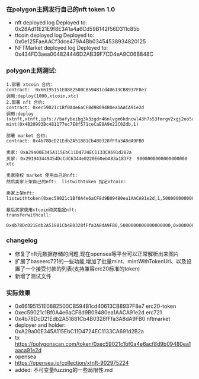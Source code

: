 ### 在polygon主网发行自己的nft token 1.0
- nft deployed log
    Deployed to: 0x28Ad11E21E9f8E3A1a4a6Cd59B142f56D311c85b
- ttcoin deployed log
    Deployed to: 0x0e125FaeAACf3dce479A4Bb03454538934820125
- NFTMarket deployed log
    Deployed to: 0x434FD3aea004824446D2AB39F7CD4eA9C06B848C

### polygon主网测试:
```
1.部署 xtcoin 合约: 
contract:  0x66195151E0882500CB594B1cd40613CB8937F8e7
调用:deploy(1000,xtcoin,xtc)
2.部署 nft 合约:
contract: 0xec59021c1Bf0A4e6aCF8d9B09480ea1AACA91e2d 
调用:deploy
(xtnft,xtnft,ipfs://bafybeibg3k3zgdr46nlvgm6kdncwl43h7s53fmrgv2xgj2eo5rdtqaqll4/metadata/)
mint(0x4B20993Bc481177ec7E8f571ceCaE8A9e22C02db,1)

部署 market 合约:
contract: 0x4b78DcD21Edb2A51881Cb4B0328fFfa3A8dA9FB0

卖家: 0xA29a00E345A115EbC11D4724EC1133CA691d2B2a 
买家: 0x291943449454DcCdC6344e0220E60ebA83a183F2  9000000000000000000 xtc

卖家授权 market 使用自己的nft:
然后卖家上架自己的nft:  listwithtoken 指定xtcoin:

卖家上架nft:
listwithtoken(0xec59021c1Bf0A4e6aCF8d9B09480ea1AACA91e2d,1,5000000000000000000,0x66195151E0882500CB594B1cd40613CB8937F8e7)

最后买家使用xtcoin购买指定nft:
transferwithcall:

0x4b78DcD21Edb2A51881Cb4B0328fFfa3A8dA9FB0,5000000000000000000,0x000000000000000000000000ec59021c1bf0a4e6acf8d9b09480ea1aaca91e2d0000000000000000000000000000000000000000000000000000000000000001
```


### changelog
- 修复了nft元数据存储的问题,现在opensea等平台可以正常解析出来图片
- 扩展了baseerc721的一些功能,增加了批量mint、mintWithTokenUrl、以及设置了一个接受付款的列表(支持兼容erc20标准的token)
- 新增了测试文件

### 实际效果

- 0x66195151E0882500CB594B1cd40613CB8937F8e7   erc20-token
- 0xec59021c1Bf0A4e6aCF8d9B09480ea1AACA91e2d   erc721
- 0x4b78DcD21Edb2A51881Cb4B0328fFfa3A8dA9FB0   nftmarket
- deployer and holder:
    0xA29a00E345A115EbC11D4724EC1133CA691d2B2a
- tx
    https://polygonscan.com/token/0xec59021c1bf0a4e6acf8d9b09480ea1aaca91e2d
- opensea
- https://opensea.io/collection/xtnft-902975224
- added:    不可变量fuzzing的一些局限性.md